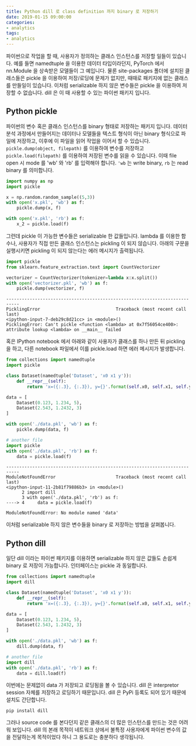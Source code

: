 ```yaml
---
title: Python dill 로 class definition 까지 binary 로 저장하기
date: 2019-01-15 09:00:00
categories:
- analytics
tags:
- analytics
---
```


파이썬으로 작업을 할 때, 사용자가 정의하는 클래스 인스턴스를 저장할 일들이 있습니다. 예를 들면 namedtuple 을 이용한 데이터 타입이라던지, PyTorch 에서 nn.Module 을 상속받은 모델들이 그 예입니다. 물론 site-packages 폴더에 설치된 클래스들은 pickle 을 이용하여 저장/로딩에 문제가 없지만, 때때로 패키지에 없는 클래스를 만들일이 있습니다. 이처럼 serializable 하지 않은 변수들은 pickle 을 이용하여 저장할 수 없습니다. dill 은 이 때 사용할 수 있는 파이썬 패키지 입니다.

## Python pickle

파이썬의 변수 혹은 클래스 인스턴스를 binary 형태로 저장하는 패키지 입니다. 데이터 분석 과정에서 만들어지는 데이터나 모델들을 텍스트 형식이 아닌 binary 형식으로 파일에 저장하고, 이후에 이 파일을 읽어 작업을 이어서 할 수 있습니다. `pickle.dump(object, filepath)` 를 이용하여 변수를 저장하고 `pickle.load(filepath)` 를 이용하여 저장된 변수를 읽을 수 있습니다. 이때 file open 시 mode 를 'wb' 와 'rb' 를 입력해야 합니다. `'wb` 는 write binary, `rb` 는 read binary 를 의미합니다.

```python
import numpy as np
import pickle

x = np.random.random_sample((5,3))
with open('x.pkl', 'wb') as f:
    pickle.dump(x, f)

with open('x.pkl', 'rb') as f:
    x_2 = pickle.load(f)
```

그런데 pickle 이 가능한 변수들은 serializable 한 값들입니다. lambda 를 이용한 함수나, 사용자가 직접 만든 클래스 인스턴스는 pickling 이 되지 않습니다. 아래의 구문을 실행시키면 pickling 이 되지 않는다는 에러 메시지가 출력됩니다.

```python
import pickle
from sklearn.feature_extraction.text import CountVectorizer

vectorizer = CountVectorizer(tokenizer=lambda x:x.split())
with open('vectorizer.pkl', 'wb') as f:
    pickle.dump(vectorizer, f)
```

```
---------------------------------------------------------------------------
PicklingError                             Traceback (most recent call last)
<ipython-input-7-deb29c8d21cc> in <module>()
PicklingError: Can't pickle <function <lambda> at 0x7f56054ce400>: attribute lookup <lambda> on __main__ failed
```

혹은 IPython notebook 에서 아래와 같이 사용자가 클래스를 하나 만든 뒤 pickling 을 하고, 다른 notebook 파일에서 이를 pickle.load 하면 에러 메시지가 발생합니다.

```python
from collections import namedtuple
import pickle

class Dataset(namedtuple('Dataset', 'x0 x1 y')):
    def __repr__(self):
        return 'x=({:.3}, {:.3}), y={}'.format(self.x0, self.x1, self.y)

data = [
    Dataset(0.123, 1.234, 5),
    Dataset(2.543, 1.2432, 3)
]

with open('./data.pkl', 'wb') as f:
    pickle.dump(data, f)
```

```python
# another file
import pickle
with open('./data.pkl', 'rb') as f:
    data = pickle.load(f)
```

```
---------------------------------------------------------------------------
ModuleNotFoundError                       Traceback (most recent call last)
<ipython-input-11-2b81f79886b3> in <module>()
      2 import dill
      3 with open('./data.pkl', 'rb') as f:
----> 4     data = pickle.load(f)

ModuleNotFoundError: No module named 'data'
```

이처럼 serializable 하지 않은 변수들을 binary 로 저장하는 방법을 살펴봅니다.

## Python dill

일단 dill 이라는 파이썬 패키지를 이용하면 serializable 하지 않은 값들도 손쉽게 binary 로 저장이 가능합니다. 인터페이스는 pickle 과 동일합니다.

```python
from collections import namedtuple
import dill

class Dataset(namedtuple('Dataset', 'x0 x1 y')):
    def __repr__(self):
        return 'x=({:.3}, {:.3}), y={}'.format(self.x0, self.x1, self.y)

data = [
    Dataset(0.123, 1.234, 5),
    Dataset(2.543, 1.2432, 3)
]

with open('./data.pkl', 'wb') as f:
    dill.dump(data, f)
```

```python
# another file
import dill
with open('./data.pkl', 'rb') as f:
    data = dill.load(f)
```

이번에는 문제없이 data 가 저장되고 로딩됨을 볼 수 있습니다. dill 은 interpretor session 자체를 저장하고 로딩하기 때문입니다. dill 은 PyPi 등록도 되어 있기 때문에 설치도 간단합니다.

```
pip install dill
```

그러나 source code 를 본다던지 같은 클래스의 더 많은 인스턴스를 만드는 것은 어려워 보입니다. dill 의 본래 목적이 네트워크 상에서 불특정 사용자에게 파이썬 변수의 값을 전달하는게 목적이었다 하니 그 용도로는 충분하다 생각됩니다.